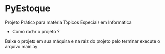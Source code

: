 # PyEstoque
Projeto Prático para matéria Tópicos Especiais em Informática

- Como rodar o projeto ?

Baixe o projeto em sua máquina e na raiz do projeto pelo terminar execute o arquivo main.py